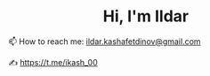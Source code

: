 <h1 align="center">Hi, I'm Ildar<img src="https://github.com/blackcater/blackcater/raw/main/images/Hi.gif" height="32" width="10"/></h1>


📫 How to reach me: ildar.kashafetdinov@gmail.com

✍️ https://t.me/ikash_00
